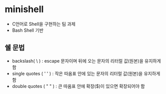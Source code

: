 # minishell

- C언어로 Shell을 구현하는 팀 과제
- Bash Shell 기반

## 쉘 문법

- backslash( \ ) : escape 문자이며 뒤에 오는 문자의 리터럴 값(원본)을 유지하게 함
- single quotes ( ' ' ) : 작은 따옴표 안에 있는 문자의 리터럴 값(원본)을 유지하게 함
- double quotes ( " " ) : 큰 따옴표 안에 확장($)이 있으면 확장되어야 함
